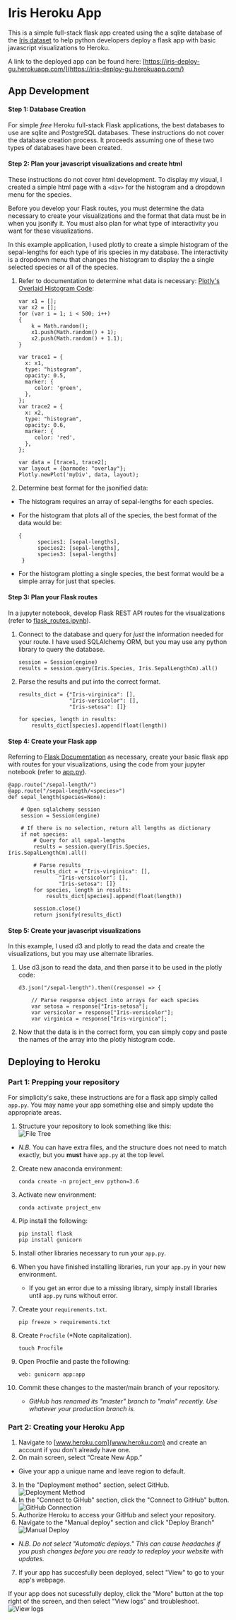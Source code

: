 # Iris Heroku App
This is a simple full-stack flask app created using the a sqlite database of the [Iris dataset](http://archive.ics.uci.edu/ml/datasets/Iris) to help python developers deploy a flask app with basic javascript visualizations to Heroku.

A link to the deployed app can be found here: [https://iris-deploy-gu.herokuapp.com/](https://iris-deploy-gu.herokuapp.com/)

## App Development

#### Step 1: Database Creation

For simple *free* Heroku full-stack Flask applications, the best databases to use are sqlite and PostgreSQL databases. These instructions do not cover the database creation process. It proceeds assuming one of these two types of databases have been created.

#### Step 2: Plan your javascript visualizations and create html

These instructions do not cover html development. To display my visual, I created a simple html page with a `<div>` for the histogram and a dropdown menu for the species.

Before you develop your Flask routes, you must determine the data necessary to create your visualizations and the format that data must be in when you jsonify it. You must also plan for what type of interactivity you want for these visualizations.

In this example application, I used plotly to create a simple histogram of the sepal-lengths for each type of iris species in my database. The interactivity is a dropdown menu that changes the histogram to display the a single selected species or all of the species.



1. Refer to documentation to determine what data is necessary:  [Plotly's Overlaid Histogram Code](https://plotly.com/javascript/histograms/#overlaid-histgram):

	``` 
	var x1 = [];
	var x2 = [];
	for (var i = 1; i < 500; i++)
	{
		k = Math.random();
		x1.push(Math.random() + 1);
		x2.push(Math.random() + 1.1);
	}
	
	var trace1 = {
	  x: x1,
	  type: "histogram",
	  opacity: 0.5,
	  marker: {
	     color: 'green',
	  },
	};
	var trace2 = {
	  x: x2,
	  type: "histogram",
	  opacity: 0.6,
	  marker: {
	     color: 'red',
	  },
	};
	
	var data = [trace1, trace2];
	var layout = {barmode: "overlay"};
	Plotly.newPlot('myDiv', data, layout); 
	```

2. Determine best format for the jsonified data:
  * The histogram requires an array of sepal-lengths for each species.
  * For the histogram that plots all of the species, the best format of the data would be:
	  
	  ```
	  {
		    species1: [sepal-lengths],
		    species2: [sepal-lengths],
		    species3: [sepal-lengths]
	   }
	   ```
	   
   * For the histogram plotting a single species, the best format would be a simple array for just that species.

   
#### Step 3: Plan your Flask routes
In a jupyter notebook, develop Flask REST API routes for the visualizations (refer to [flask_routes.ipynb](flask_routes.ipynb)).

1. Connect to the database and query for *just* the information needed for your route. I have used SQLAlchemy ORM, but you may use any python library to query the database.

	```
	session = Session(engine)
	results = session.query(Iris.Species, Iris.SepalLengthCm).all()
	```
2. Parse the results and put into the correct format.

	```
	results_dict = {"Iris-virginica": [], 
	                "Iris-versicolor": [], 
	                "Iris-setosa": []}
	
	for species, length in results:
	    results_dict[species].append(float(length))
	```

#### Step 4: Create your Flask app

Referring to [Flask Documentation](https://flask.palletsprojects.com/en/1.1.x/quickstart/#) as necessary,  create your basic flask app with routes for your visualizations, using the code from your jupyter notebook (refer to [app.py](app.py)).


```
@app.route("/sepal-length/")
@app.route("/sepal-length/<species>")
def sepal_length(species=None):
    
    # Open sqlalchemy session
    session = Session(engine)
    
    # If there is no selection, return all lengths as dictionary
    if not species:
        # Query for all sepal-lengths
        results = session.query(Iris.Species, Iris.SepalLengthCm).all()

        # Parse results
        results_dict = {"Iris-virginica": [], 
        		"Iris-versicolor": [], 
        		"Iris-setosa": []}
        for species, length in results:
            results_dict[species].append(float(length))  
        
        session.close()
        return jsonify(results_dict)
```

#### Step 5: Create your javascript visualizations
In this example, I used d3 and plotly to read the data and create the visualizations, but you may use alternate libraries.

1. Use d3.json to read the data, and then parse it to be used in the plotly code:
 
	```
	d3.json("/sepal-length").then((response) => {

	    // Parse response object into arrays for each species
	    var setosa = response["Iris-setosa"];
	    var versicolor = response["Iris-versicolor"];
	    var virginica = response["Iris-virginica"];
    
    ```
2. Now that the data is in the correct form, you can simply copy and paste the names of the array into the plotly histogram code.

## Deploying to Heroku

### Part 1: Prepping your repository

For simplicity's sake, these instructions are for a flask app simply called `app.py`. You may name your app something else and simply update the appropriate areas.

1. Structure your repository to look something like this:<br>
![File Tree](static/images/tree.png)
  * *N.B.* You can have extra files, and the structure does not need to match exactly, but you **must** have `app.py` at the top level.
2. Create new anaconda environment:

	`conda create -n project_env python=3.6`

3. Activate new environment:<br>

	`conda activate project_env`

4. Pip install the following:

	`pip install flask`<br>
	`pip install gunicorn`

5. Install other libraries necessary to run your `app.py`.
6. When you have finished installing libraries, run your `app.py` in your new environment.
	* If you get an error due to a missing library, simply install libraries until `app.py` runs without error.
7. Create your `requirements.txt`.

	`pip freeze > requirements.txt`
	
8. Create `Procfile` (*Note capitalization).

	`touch Procfile`

9. Open Procfile and paste the following:

	`web: gunicorn app:app`
	
10. Commit these changes to the master/main branch of your repository.
	* *GitHub has renamed its "master" branch to "main" recently. Use whatever your production branch is.*

### Part 2: Creating your Heroku App

1. Navigate to [www.heroku.com](www.heroku.com) and create an account if you don't already have one.
2. On main screen, select “Create New App.”
  * Give your app a unique name and leave region to default.
3. In the "Deployment method" section, select GitHub.
![Deployment Method](static/images/GH_deploy.png)
4.  In the "Connect to GiHub" section, click the "Connect to GitHub" button.
![GitHub Connection](static/images/GH_Connect.png)
5. Authorize Heroku to access your GitHub and select your repository.
6. Navigate to the "Manual deploy" section and click "Deploy Branch"
![Manual Deploy](static/images/Manual_deploy.png)
  * *N.B. Do not select "Automatic deploys." This can cause headaches if you push changes before you are ready to redeploy your website with updates.*
7. If your app has succesfully been deployed, select "View" to go to your app's webpage.

If your app does not sucessfully deploy, click the "More" button at the top right of the screen, and then select "View logs" and troubleshoot.
![View logs](static/images/Logs.png)
